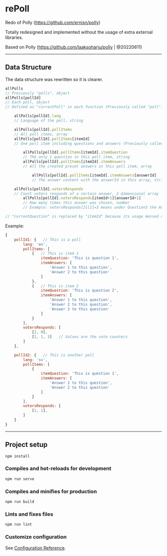 # rePoll

Redo of Polly (https://github.com/ernisn/polly) 

Totally redesigned and implemented without the usage of extra external libraries.

Based on Polly (https://github.com/laaksoharju/polly | @20220611)

---

## Data Structure

The data structure was rewritten so it is clearer.

```javascript
allPolls
// Previously "polls", object
allPolls[pollId]
// Each poll, object
// Defined as "currentPoll" in each function (Previously called "poll")

	allPolls[pollId].lang
	// Language of the poll, string

	allPolls[pollId].pollItems
	// All poll items, array
	allPolls[pollId].pollItems[itemId]
	// One poll item including questions and answers (Previously called "question"), object

		allPolls[pollId].pollItems[itemId].itemQuestion
		// The only 1 question in this poll item, string
		allPolls[pollId].pollItems[itemId].itemAnswers
		// All the created preset answers in this poll item, array

			allPolls[pollId].pollItems[itemId].itemAnswers[answerId]
			// The answer content with the answerId in this array, string

	allPolls[pollId].votersResponds
	// Count voters responds of a certain answer, 2 dimensional array
		allPolls[pollId].votersResponds[itemId+1][answerId+1]
		// How many times this answer was chosen, number
		// Example: votersResponds[2][1]=3 means under Question3 the Answer2 is voted 3 times

// "currentQuestion" is replaced by "itemId" because its usage messed up the object hierarchy
```

Example:

```javascript
{
    pollId1: {   // This is a poll
        lang: 'en',
        pollItems: [
            {   // This is item 1
                itemQuestion: 'This is question 1',
                itemAnswers: [
                    'Answer 1 to this question',
                    'Answer 2 to this question'
                ]
            },
            {   // This is item 2
                itemQuestion: 'This is question 2',
                itemAnswers: [
                    'Answer 1 to this question',
                    'Answer 2 to this question',
                    'Answer 3 to this question'
                ]
            }
        ],
        votersResponds: [
            [2, 0],
            [1, 1, 3]   // Values are the vote counters
        ]
    },

    pollId2: {   // This is another poll
        lang: 'sv',
        pollItems: [
            {
                itemQuestion: 'This is question 1',
                itemAnswers: [
                    'Answer 1 to this question',
                    'Answer 2 to this question'
                ]
            }
        ],
        votersResponds: [
            [1, 1],
        ]
    }
}
```
---

## Project setup
```
npm install
```

### Compiles and hot-reloads for development
```
npm run serve
```

### Compiles and minifies for production
```
npm run build
```

### Lints and fixes files
```
npm run lint
```

### Customize configuration
See [Configuration Reference](https://cli.vuejs.org/config/).

